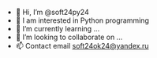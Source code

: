 - 👋 Hi, I’m @soft24py24
- 👀 I am interested in Python programming
- 🌱 I’m currently learning ...
- 💞️ I’m looking to collaborate on ...
- 📫 Сontact email soft24ok24@yandex.ru

<!---
soft24py24/soft24py24 is a ✨ special ✨ repository because its `README.md` (this file) appears on your GitHub profile.
You can click the Preview link to take a look at your changes.
--->
